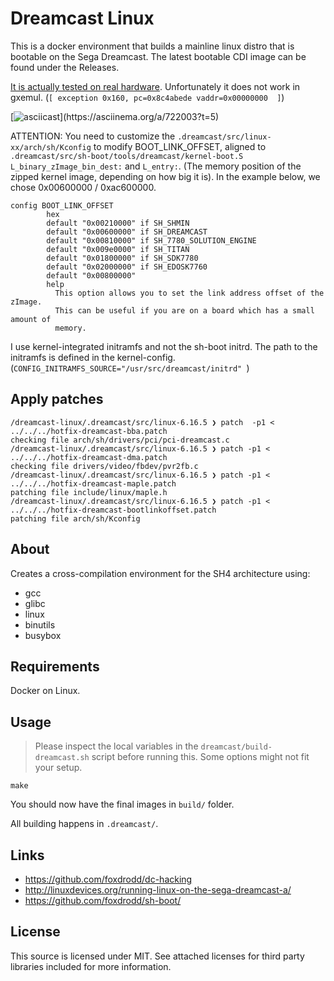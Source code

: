 # Dreamcast Linux

This is a docker environment that builds a mainline linux distro that is bootable on the Sega Dreamcast. The latest bootable CDI image can be found under the Releases.

[It is actually tested on real hardware](https://github.com/foxdrodd/dc-hacking/blob/main/linux-on-dreamcast/linux-booting-dmesg.md). Unfortunately it does not work in gxemul. (`[ exception 0x160, pc=0x8c4abede vaddr=0x00000000  ]`)

[![asciicast](https://asciinema.org/a/722003.svg?)](https://asciinema.org/a/722003?t=5)

ATTENTION: You need to customize the `.dreamcast/src/linux-xx/arch/sh/Kconfig` to modify BOOT_LINK_OFFSET, aligned to `.dreamcast/src/sh-boot/tools/dreamcast/kernel-boot.S` `L_binary_zImage_bin_dest:` and `L_entry:`. (The memory position of the zipped kernel image, depending on how big it is). In the example below, we chose 0x00600000 / 0xac600000.

```
config BOOT_LINK_OFFSET
        hex
        default "0x00210000" if SH_SHMIN
        default "0x00600000" if SH_DREAMCAST
        default "0x00810000" if SH_7780_SOLUTION_ENGINE
        default "0x009e0000" if SH_TITAN
        default "0x01800000" if SH_SDK7780
        default "0x02000000" if SH_EDOSK7760
        default "0x00800000"
        help
          This option allows you to set the link address offset of the zImage.
          This can be useful if you are on a board which has a small amount of
          memory.

```

I use kernel-integrated initramfs and not the sh-boot initrd. The path to the initramfs is defined in the kernel-config. (`CONFIG_INITRAMFS_SOURCE="/usr/src/dreamcast/initrd"
`)


## Apply patches

```
/dreamcast-linux/.dreamcast/src/linux-6.16.5 ❯ patch  -p1 < ../../../hotfix-dreamcast-bba.patch
checking file arch/sh/drivers/pci/pci-dreamcast.c
/dreamcast-linux/.dreamcast/src/linux-6.16.5 ❯ patch -p1 < ../../../hotfix-dreamcast-dma.patch
checking file drivers/video/fbdev/pvr2fb.c
/dreamcast-linux/.dreamcast/src/linux-6.16.5 ❯ patch -p1 < ../../../hotfix-dreamcast-maple.patch
patching file include/linux/maple.h
/dreamcast-linux/.dreamcast/src/linux-6.16.5 ❯ patch -p1 < ../../../hotfix-dreamcast-bootlinkoffset.patch
patching file arch/sh/Kconfig
```

## About

Creates a cross-compilation environment for the SH4 architecture using:

* gcc
* glibc
* linux
* binutils
* busybox

## Requirements

Docker on Linux.

## Usage

> Please inspect the local variables in the `dreamcast/build-dreamcast.sh` script before running this. Some options might not fit your setup.

```
make
```

You should now have the final images in `build/` folder.

All building happens in `.dreamcast/`.

## Links

* https://github.com/foxdrodd/dc-hacking
* http://linuxdevices.org/running-linux-on-the-sega-dreamcast-a/
* https://github.com/foxdrodd/sh-boot/

## License

This source is licensed under MIT. See attached licenses for third party libraries included for more information.
